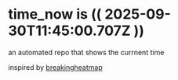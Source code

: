 # time_now is (( 2025-09-30T11:45:00.707Z ))

an automated repo that shows the currnent time

inspired by [breakingheatmap](https://github.com/breakingheatmap/breakingheatmap)